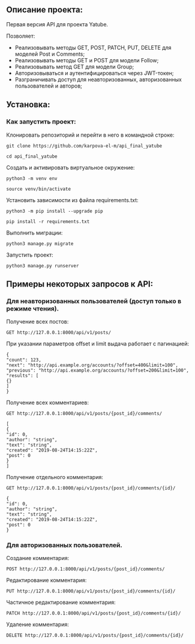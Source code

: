 ## Описание проекта:

Первая версия API для проекта Yatube.

Позволяет:

* Реализовывать методы GET, POST, PATCH, PUT, DELETE для моделей Post и Comments;
* Реализовывать методы GET и POST для модели Follow;
* Реализовывать метод GET для модели Group;
* Авторизовываться и аутентифицироваться через JWT-токен;
* Разграничивать доступ для неавторизованных, авторизованных пользователей и авторов;

## Установка:

### Как запустить проект:

Клонировать репозиторий и перейти в него в командной строке:

```
git clone https://github.com/karpova-el-m/api_final_yatube
```

```
cd api_final_yatube
```

Cоздать и активировать виртуальное окружение:

```
python3 -m venv env
```

```
source venv/bin/activate
```

Установить зависимости из файла requirements.txt:

```
python3 -m pip install --upgrade pip
```

```
pip install -r requirements.txt
```

Выполнить миграции:

```
python3 manage.py migrate
```

Запустить проект:

```
python3 manage.py runserver
```

## Примеры некоторых запросов к API:

### Для неавторизованных пользователей (доступ только в режиме чтения).

Получение всех постов:

```
GET http://127.0.0.1:8000/api/v1/posts/
```
При указании параметров offset и limit выдача работает с пагинацией:

```
{
"count": 123,
"next": "http://api.example.org/accounts/?offset=400&limit=100",
"previous": "http://api.example.org/accounts/?offset=200&limit=100",
"results": [
{}
]
}
```

Получение всех комментариев:

```
GET http://127.0.0.1:8000/api/v1/posts/{post_id}/comments/

```

```
[
{
"id": 0,
"author": "string",
"text": "string",
"created": "2019-08-24T14:15:22Z",
"post": 0
}
]
```

Получение отдельного комментария:

```
GET http://127.0.0.1:8000/api/v1/posts/{post_id}/comments/{id}/

```

```
{
"id": 0,
"author": "string",
"text": "string",
"created": "2019-08-24T14:15:22Z",
"post": 0
}
```

### Для авторизованных пользователей.

Создание комментария:

```
POST http://127.0.0.1:8000/api/v1/posts/{post_id}/comments/
```

Редактирование комментария:

```
PUT http://127.0.0.1:8000/api/v1/posts/{post_id}/comments/{id}/

```

Частичное редактирование комментария:

```
PATCH http://127.0.0.1:8000/api/v1/posts/{post_id}/comments/{id}/

```

Удаление комментария:

```
DELETE http://127.0.0.1:8000/api/v1/posts/{post_id}/comments/{id}/
```
